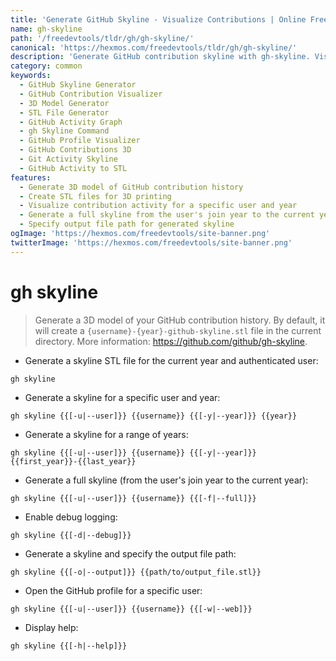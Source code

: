 ```yaml
---
title: 'Generate GitHub Skyline - Visualize Contributions | Online Free DevTools by Hexmos'
name: gh-skyline
path: '/freedevtools/tldr/gh/gh-skyline/'
canonical: 'https://hexmos.com/freedevtools/tldr/gh/gh-skyline/'
description: 'Generate GitHub contribution skyline with gh-skyline. Visualize your GitHub activity in 3D and create STL files for 3D printing. Free online tool, no registration required.'
category: common
keywords:
  - GitHub Skyline Generator
  - GitHub Contribution Visualizer
  - 3D Model Generator
  - STL File Generator
  - GitHub Activity Graph
  - gh Skyline Command
  - GitHub Profile Visualizer
  - GitHub Contributions 3D
  - Git Activity Skyline
  - GitHub Activity to STL
features:
  - Generate 3D model of GitHub contribution history
  - Create STL files for 3D printing
  - Visualize contribution activity for a specific user and year
  - Generate a full skyline from the user's join year to the current year
  - Specify output file path for generated skyline
ogImage: 'https://hexmos.com/freedevtools/site-banner.png'
twitterImage: 'https://hexmos.com/freedevtools/site-banner.png'
---
```


# gh skyline

> Generate a 3D model of your GitHub contribution history.
> By default, it will create a `{username}-{year}-github-skyline.stl` file in the current directory.
> More information: <https://github.com/github/gh-skyline>.

- Generate a skyline STL file for the current year and authenticated user:

`gh skyline`

- Generate a skyline for a specific user and year:

`gh skyline {{[-u|--user]}} {{username}} {{[-y|--year]}} {{year}}`

- Generate a skyline for a range of years:

`gh skyline {{[-u|--user]}} {{username}} {{[-y|--year]}} {{first_year}}-{{last_year}}`

- Generate a full skyline (from the user's join year to the current year):

`gh skyline {{[-u|--user]}} {{username}} {{[-f|--full]}}`

- Enable debug logging:

`gh skyline {{[-d|--debug]}}`

- Generate a skyline and specify the output file path:

`gh skyline {{[-o|--output]}} {{path/to/output_file.stl}}`

- Open the GitHub profile for a specific user:

`gh skyline {{[-u|--user]}} {{username}} {{[-w|--web]}}`

- Display help:

`gh skyline {{[-h|--help]}}`
